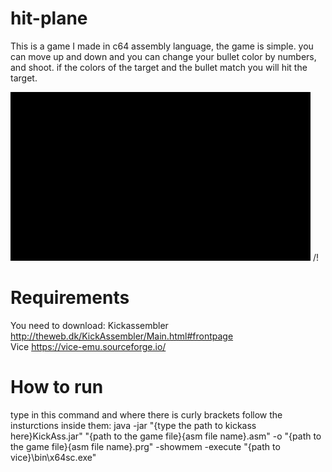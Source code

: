 # hit-plane
This is a game I made in c64 assembly language, the game is simple. you can move up and down and you can change your bullet color by numbers, and shoot. if the colors of the target and the bullet match you will hit the target.

![Game](giphy.gif) /! [](giphy.gif)

# Requirements

You need to download:
Kickassembler http://theweb.dk/KickAssembler/Main.html#frontpage
</br>
Vice https://vice-emu.sourceforge.io/

# How to run

type in this command and where there is curly brackets follow the insturctions inside them:
java -jar "{type the path to kickass here}KickAss.jar" "{path to the game file}{asm file name}.asm" -o "{path to the game file}{asm file name}.prg" -showmem -execute "{path to vice}\bin\x64sc.exe" 
